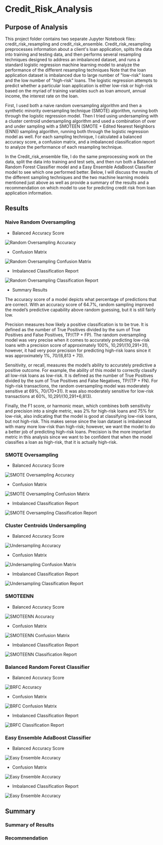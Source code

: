 # Credit_Risk_Analysis

## Purpose of Analysis
This project folder contains two separate Jupyter Notebook files: credit_risk_resampling and credit_risk_ensemble. Credit_risk_resampling preprocesses information about a client's loan application, splits the data into training and testing data, and then performs several resampling techniques designed to address an imbalanced dataset, and runs a standard logistic regression machine learning model to analyze the performance of the different resampling techniques Note that the loan application dataset is imbalanced due to large number of "low-risk" loans and the low number of "high-risk" loans. The logistic regression attempts to predict whether a particular loan application is either low-risk or high-risk based on the myriad of training variables such as loan amount, annual income, the interest rate on the loan. 

First, I used both a naive random oversampling algorithm and then a synthetic minority oversampling technique (SMOTE) algorithm, running both through the logistic regression model. Then I tried using undersampling with a cluster centroid undersampling algorithm and used a combination of over and under sampling with a SMOTEEN (SMOTE + Edited Nearest Neighbors (ENN)) sampling algorithm, running both through the logistic regression model as well. For each sampling technique, I calculated a balanced accuracy score, a confusion matrix, and a imbalanced classification report to analyze the performance of each resampling technique. 

In the Credit_risk_ensemble file, I do the same preprocessing work on the data, split the data into training and test sets, and then run both a Balanced Random Forest Classifier model and a Easy Ensemble AdaBoost Classifier model to see which one performed better. Below, I will discuss the results of the different sampling techniques and the two machine learning models mentioned just above as well as provide a summary of the results and a recommendation on which model to use for predicting credit risk from loan application information.

## Results
### Naive Random Oversampling
* Balanced Accuracy Score

![Random Oversampling Accuracy](https://github.com/SethBoswell/Credit_Risk_Analysis/blob/main/Images/Random%20Oversampling%20Accuracy.png)

* Confusion Matrix

![Random Oversampling Confusion Matrix](https://github.com/SethBoswell/Credit_Risk_Analysis/blob/main/Images/Random%20Oversampling%20Confusion%20Matrix.png)

* Imbalanced Classification Report

![Random Oversampling Classification Report](https://github.com/SethBoswell/Credit_Risk_Analysis/blob/main/Images/Random%20Oversampling%20Classification%20Report.png)

* Summary Results

The accuracy score of a model depicts what percentage of predictions that are correct. With an accuracy score of 64.7%, random sampling improved the model’s predictive capability above random guessing, but it is still fairly low. 

Precision measures how likely a positive classification is to be true. It is defined as the number of True Positives divided by the sum of True Positives and False Positives, TP/(TP + FP). The random oversampling model was very precise when it comes to accurately predicting low-risk loans with a precision score of approximately 100%, 10,291/(10,291+31), however, it had very poor precision for predicting high-risk loans since it was approximately 1%, 70/(6,813 + 70). 

Sensitivity, or recall, measures the model’s ability to accurately predictive a positive outcome. For example, the ability of this model to correctly classify all low-risk loans as low-risk. It is defined as the number of True Positives divided by the sum of True Positives and False Negatives, TP/(TP + FN). For high-risk transactions, the random oversampling model was moderately sensitive at 69%, 70/(70+31). It was also moderately sensitive for low-risk transactions at 60%, 10,291/(10,291+6,813).

Finally, the F1 score, or harmonic mean, which combines both sensitivity and precision into a single metric, was 2% for high-risk loans and 75% for low-risk, also indicating that the model is good at classifying low-risk loans, but not high-risk. This makes sense since the loan dataset is imbalanced with many more low-risk than high-risk; however, we want the model to do a better job of predicting high-risk loans. Precision is the more important metric in this analysis since we want to be confident that when the model classifies a loan as high-risk, that it is actually high-risk. 

### SMOTE Oversampling
  * Balanced Accuracy Score

![SMOTE Oversampling Accuracy](https://github.com/SethBoswell/Credit_Risk_Analysis/blob/main/Images/SMOTE%20Accuracy.png)

  * Confusion Matrix

![SMOTE Oversampling Confusion Matrix](https://github.com/SethBoswell/Credit_Risk_Analysis/blob/main/Images/SMOTE%20Confusion%20Matrix.png)

  * Imbalanced Classification Report

![SMOTE Oversampling Classification Report](https://github.com/SethBoswell/Credit_Risk_Analysis/blob/main/Images/SMOTE%20Classification%20Report.png)

### Cluster Centroids Undersampling
* Balanced Accuracy Score

![Undersampling Accuracy](https://github.com/SethBoswell/Credit_Risk_Analysis/blob/main/Images/Undersampling%20Accuracy.png)

* Confusion Matrix

![Undersampling Confusion Matrix](https://github.com/SethBoswell/Credit_Risk_Analysis/blob/main/Images/Undersampling%20Confusion%20Matrix.png)

* Imbalanced Classification Report

![Undersampling Classification Report](https://github.com/SethBoswell/Credit_Risk_Analysis/blob/main/Images/Undersampling%20Classification%20Report.png)

### SMOTEENN
* Balanced Accuracy Score

![SMOTEENN Accuracy](https://github.com/SethBoswell/Credit_Risk_Analysis/blob/main/Images/SMOTEEN%20Accuracy.png)

* Confusion Matrix

![SMOTEENN Confusion Matrix](https://github.com/SethBoswell/Credit_Risk_Analysis/blob/main/Images/SMOTEEN%20Confusion%20Matrix.png)

* Imbalanced Classification Report

![SMOTEENN Classification Report](https://github.com/SethBoswell/Credit_Risk_Analysis/blob/main/Images/SMOTEEN%20Classification%20Report.png)

### Balanced Random Forest Classifier   
* Balanced Accuracy Score

![BRFC Accuracy](https://github.com/SethBoswell/Credit_Risk_Analysis/blob/main/Images/Balanced%20Random%20Forest%20Accuracy.png)

* Confusion Matrix

![BRFC Confusion Matrix](https://github.com/SethBoswell/Credit_Risk_Analysis/blob/main/Images/Balanced%20Random%20Forest%20Confusion%20Matrix.png)

* Imbalanced Classification Report

![BRFC Classification Report](https://github.com/SethBoswell/Credit_Risk_Analysis/blob/main/Images/Balanced%20Random%20Forest%20Classification%20Report.png)

### Easy Ensemble AdaBoost Classifier
* Balanced Accuracy Score

![Easy Ensemble Accuracy](https://github.com/SethBoswell/Credit_Risk_Analysis/blob/main/Images/Easy%20Ensemble%20Accuracy.png)

* Confusion Matrix

![Easy Ensemble Accuracy](https://github.com/SethBoswell/Credit_Risk_Analysis/blob/main/Images/Easy%20Ensemble%20Confusion%20Matrix.png)

* Imbalanced Classification Report

![Easy Ensemble Accuracy](https://github.com/SethBoswell/Credit_Risk_Analysis/blob/main/Images/Easy%20Ensemble%20Classification%20Report.png)

## Summary
### Summary of Results

### Recommendation
